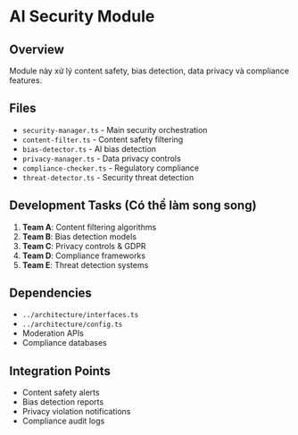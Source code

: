 # AI Security Module

## Overview
Module này xử lý content safety, bias detection, data privacy và compliance features.

## Files
- `security-manager.ts` - Main security orchestration
- `content-filter.ts` - Content safety filtering
- `bias-detector.ts` - AI bias detection
- `privacy-manager.ts` - Data privacy controls
- `compliance-checker.ts` - Regulatory compliance
- `threat-detector.ts` - Security threat detection

## Development Tasks (Có thể làm song song)
1. **Team A**: Content filtering algorithms
2. **Team B**: Bias detection models
3. **Team C**: Privacy controls & GDPR
4. **Team D**: Compliance frameworks
5. **Team E**: Threat detection systems

## Dependencies
- `../architecture/interfaces.ts`
- `../architecture/config.ts`
- Moderation APIs
- Compliance databases

## Integration Points
- Content safety alerts
- Bias detection reports
- Privacy violation notifications
- Compliance audit logs